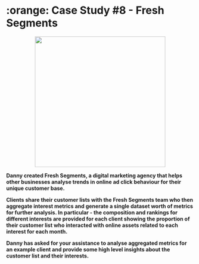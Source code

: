<h1> :orange: Case Study #8 - Fresh Segments </h1>

<p align="center">
<img src="https://github.com/VishalNimbolkar/8weeksqlchallenge/assets/80448632/83c08416-4eb8-40d3-83b6-9c29158aa9f3" width="350" height="350">
</p>

__Danny created Fresh Segments, a digital marketing agency that helps other businesses analyse trends in online ad click behaviour for their unique customer base.__



__Clients share their customer lists with the Fresh Segments team who then aggregate interest metrics and generate a single dataset worth of metrics for further analysis. In particular - the composition and rankings for different interests are provided for each client showing the proportion of their customer list who interacted with online assets related to each interest for each month.__


__Danny has asked for your assistance to analyse aggregated metrics for an example client and provide some high level insights about the customer list and their interests.__

